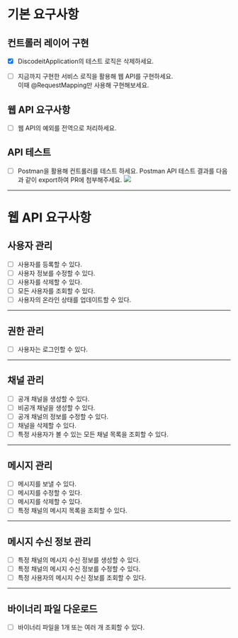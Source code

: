 # 기본 요구사항

## 컨트롤러 레이어 구현

- [x]  DiscodeitApplication의 테스트 로직은 삭제하세요.

- [ ]  지금까지 구현한 서비스 로직을 활용해 웹 API를 구현하세요.  
  이때 @RequestMapping만 사용해 구현해보세요.

## 웹 API 요구사항

- [ ]  웹 API의 예외를 전역으로 처리하세요.

## API 테스트

- [ ] Postman을 활용해 컨트롤러를 테스트 하세요.
  Postman API 테스트 결과를 다음과 같이 export하여 PR에 첨부해주세요.
  ![](https://bakey-api.codeit.kr/api/files/resource?root=static&amp;seqId=12025&amp;version=1&amp;directory=/v9o86p5ln-image.png&amp;name=v9o86p5ln-image.png)

---

# 웹 API 요구사항

## 사용자 관리

- [ ] 사용자를 등록할 수 있다.
- [ ] 사용자 정보를 수정할 수 있다.
- [ ] 사용자를 삭제할 수 있다.
- [ ] 모든 사용자를 조회할 수 있다.
- [ ] 사용자의 온라인 상태를 업데이트할 수 있다.

---

## 권한 관리

- [ ] 사용자는 로그인할 수 있다.

---

## 채널 관리

- [ ] 공개 채널을 생성할 수 있다.
- [ ] 비공개 채널을 생성할 수 있다.
- [ ] 공개 채널의 정보를 수정할 수 있다.
- [ ] 채널을 삭제할 수 있다.
- [ ] 특정 사용자가 볼 수 있는 모든 채널 목록을 조회할 수 있다.

---

## 메시지 관리

- [ ] 메시지를 보낼 수 있다.
- [ ] 메시지를 수정할 수 있다.
- [ ] 메시지를 삭제할 수 있다.
- [ ] 특정 채널의 메시지 목록을 조회할 수 있다.

---

## 메시지 수신 정보 관리

- [ ] 특정 채널의 메시지 수신 정보를 생성할 수 있다.
- [ ] 특정 채널의 메시지 수신 정보를 수정할 수 있다.
- [ ] 특정 사용자의 메시지 수신 정보를 조회할 수 있다.

---

## 바이너리 파일 다운로드

- [ ] 바이너리 파일을 1개 또는 여러 개 조회할 수 있다.
